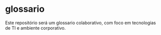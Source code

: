 # glossario
Este repositório será um glossario colaborativo, com foco em tecnologias de TI e ambiente corporativo.
